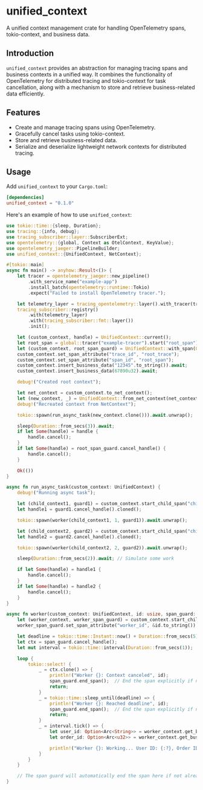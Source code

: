 # unified_context

A unified context management crate for handling OpenTelemetry spans, tokio-context, and business data.

## Introduction

`unified_context` provides an abstraction for managing tracing spans and business contexts in a unified way. It combines the functionality of OpenTelemetry for distributed tracing and tokio-context for task cancellation, along with a mechanism to store and retrieve business-related data efficiently.

## Features

- Create and manage tracing spans using OpenTelemetry.
- Gracefully cancel tasks using tokio-context.
- Store and retrieve business-related data.
- Serialize and deserialize lightweight network contexts for distributed tracing.

## Usage

Add `unified_context` to your `Cargo.toml`:

```toml
[dependencies]
unified_context = "0.1.0"
```


Here's an example of how to use `unified_context`:

```rust
use tokio::time::{sleep, Duration};
use tracing::{info, debug};
use tracing_subscriber::layer::SubscriberExt;
use opentelemetry::{global, Context as OtelContext, KeyValue};
use opentelemetry_jaeger::PipelineBuilder;
use unified_context::{UnifiedContext, NetContext};

#[tokio::main]
async fn main() -> anyhow::Result<()> {
    let tracer = opentelemetry_jaeger::new_pipeline()
        .with_service_name("example-app")
        .install_batch(opentelemetry::runtime::Tokio)
        .expect("Failed to install OpenTelemetry tracer.");

    let telemetry_layer = tracing_opentelemetry::layer().with_tracer(tracer);
    tracing_subscriber::registry()
        .with(telemetry_layer)
        .with(tracing_subscriber::fmt::layer())
        .init();

    let (custom_context, handle) = UnifiedContext::current();
    let root_span = global::tracer("example-tracer").start("root_span");
    let (custom_context, root_span_guard) = UnifiedContext::with_span(OtelContext::current_with_span(root_span.clone()));
    custom_context.set_span_attribute("trace_id", "root_trace");
    custom_context.set_span_attribute("span_id", "root_span");
    custom_context.insert_business_data("12345".to_string()).await;
    custom_context.insert_business_data(67890u32).await;

    debug!("Created root context");

    let net_context = custom_context.to_net_context();
    let (new_context, _) = UnifiedContext::from_net_context(net_context, Some("example-tracer"));
    debug!("Recreated context from NetContext");

    tokio::spawn(run_async_task(new_context.clone())).await.unwrap();

    sleep(Duration::from_secs(3)).await;
    if let Some(handle) = handle {
        handle.cancel();
    }
    if let Some(handle) = root_span_guard.cancel_handle() {
        handle.cancel();
    }

    Ok(())
}

async fn run_async_task(custom_context: UnifiedContext) {
    debug!("Running async task");

    let (child_context1, guard1) = custom_context.start_child_span("child_span_1");
    let handle1 = guard1.cancel_handle().cloned();

    tokio::spawn(worker(child_context1, 1, guard1)).await.unwrap();

    let (child_context2, guard2) = custom_context.start_child_span("child_span_2");
    let handle2 = guard2.cancel_handle().cloned();

    tokio::spawn(worker(child_context2, 2, guard2)).await.unwrap();

    sleep(Duration::from_secs(2)).await; // Simulate some work

    if let Some(handle) = handle1 {
        handle.cancel();
    }
    if let Some(handle) = handle2 {
        handle.cancel();
    }
}

async fn worker(custom_context: UnifiedContext, id: usize, span_guard: SpanGuard) {
    let (worker_context, worker_span_guard) = custom_context.start_child_span("worker_span");
    worker_span_guard.set_span_attribute("worker_id", &id.to_string());

    let deadline = tokio::time::Instant::now() + Duration::from_secs(5);
    let ctx = span_guard.cancel_handle();
    let mut interval = tokio::time::interval(Duration::from_secs(1));

    loop {
        tokio::select! {
            _ = ctx.clone() => {
                println!("Worker {}: Context canceled", id);
                span_guard.end_span();  // End the span explicitly if needed
                return;
            }
            _ = tokio::time::sleep_until(deadline) => {
                println!("Worker {}: Reached deadline", id);
                span_guard.end_span();  // End the span explicitly if needed
                return;
            }
            _ = interval.tick() => {
                let user_id: Option<Arc<String>> = worker_context.get_business_data().await;
                let order_id: Option<Arc<u32>> = worker_context.get_business_data().await;

                println!("Worker {}: Working... User ID: {:?}, Order ID: {:?}", id, user_id, order_id);
            }
        }
    }

    // The span guard will automatically end the span here if not already ended
}
```
